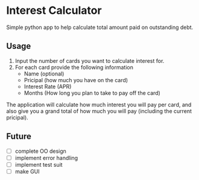 # Interest Calculator

Simple python app to help calculate total amount paid on outstanding debt.

## Usage

1. Input the number of cards you want to calculate interest for. 
2. For each card provide the following information
	- Name (optional)
	- Pricipal (how much you have on the card)
	- Interest Rate (APR)
	- Months (How long you plan to take to pay off the card)

The application will calculate how much interest you will pay per card, and also give you a grand total of how much you will pay (including the current pricipal).

## Future

- [ ] complete OO design
- [ ] implement error handling
- [ ] implement test suit
- [ ] make GUI